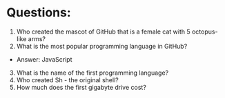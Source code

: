 # Questions:
1. Who created the mascot of GitHub that is a female cat with 5 octopus-like arms?
2. What is the most popular programming language in GitHub?
- Answer: JavaScript
3. What is the name of the first programming language?
4. Who created Sh - the original shell?
5. How much does the first gigabyte drive cost?
